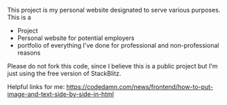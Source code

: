 This project is my personal website designated to serve various purposes. This is a
- Project 
- Personal website for potential employers
- portfolio of everything I've done for professional and non-professional reasons

Please do not fork this code, since I believe this is a public project but I'm just using the free version of StackBlitz.

Helpful links for me:
https://codedamn.com/news/frontend/how-to-put-image-and-text-side-by-side-in-html
